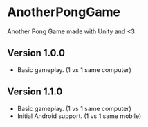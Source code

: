 # AnotherPongGame
Another Pong Game made with Unity and &lt;3

## Version 1.0.0
- Basic gameplay. (1 vs 1 same computer)

## Version 1.1.0
- Basic gameplay. (1 vs 1 same computer)
- Initial Android support. (1 vs 1 same mobile)